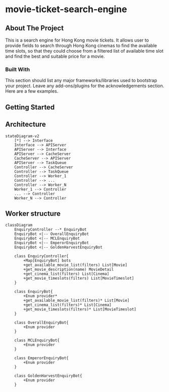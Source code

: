 # movie-ticket-search-engine

<!-- ABOUT THE PROJECT -->

## About The Project

This is a search engine for Hong Kong movie tickets. It allows user to provide fields to search through Hong Kong cinemas to find the available time slots, so that they could choose from a filtered list of available time slot and find the best and suitable price for a movie.

### Built With

This section should list any major frameworks/libraries used to bootstrap your project. Leave any add-ons/plugins for the acknowledgements section. Here are a few examples.

<!-- GETTING STARTED -->

## Getting Started

## Architecture

```mermaid
stateDiagram-v2
    [*] --> Interface
    Interface --> APIServer
    APIServer --> Interface
    APIServer --> CacheServer
    CacheServer --> APIServer
    APIServer --> TaskQueue
    Controller --> CacheServer
    Controller --> TaskQueue
    Controller --> Worker_1
    Controller --> ...
    Controller --> Worker_N
    Worker_1 --> Controller
    ... --> Controller
    Worker_N --> Controller
```

## Worker structure

```mermaid
classDiagram
    EnquiryController --* EnquiryBot
    EnquiryBot <|-- OverallEnquiryBot
    EnquiryBot <|-- MCLEnquiryBot
    EnquiryBot <|-- EmperorEnquiryBot
    EnquiryBot <|-- GoldenHarvestEnquiryBot

    class EnquiryController{
        +Map[EnquiryBot] bots
        +get_available_movie_list(filters) List[Movie]
        +get_movie_description(name) MovieDetail
        +get_cinema_list(filters) List[Cinema]
        +get_movie_timeslots(filters) List[MovieTimeslot]
    }

    class EnquiryBot{
        +Enum provider*
        +get_available_movie_list(filters)* List[Movie]
        +get_cinema_list(filters)* List[Cinema]
        +get_movie_timeslots(filters)* List[MovieTimeslot]
    }

    class OverallEnquiryBot{
        +Enum provider
    }

    class MCLEnquiryBot{
        +Enum provider
    }

    class EmperorEnquiryBot{
        +Enum provider
    }

    class GoldenHarvestEnquiryBot{
        +Enum provider
    }
```
